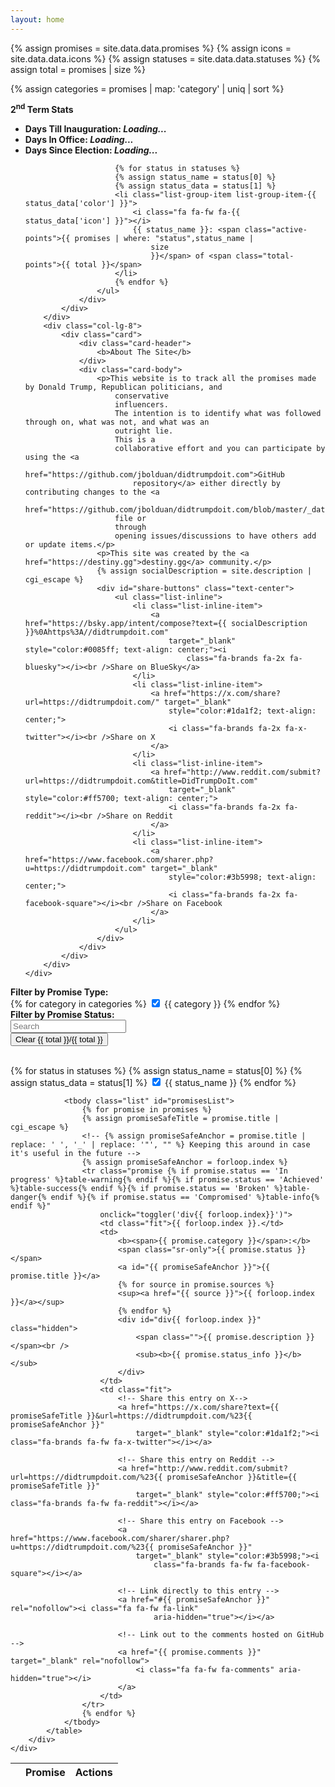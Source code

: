 ```yaml
---
layout: home
---
```

{% assign promises = site.data.data.promises %}
{% assign icons = site.data.data.icons %}
{% assign statuses = site.data.data.statuses %}
{% assign total = promises | size %}

{% assign categories = promises | map: 'category' | uniq | sort %}

<div class="container-fluid p-2">
    <div class="row">
        <div class="col-lg-4">
            <div class="card">
                <div class="card-header">
                    <b>2<sup>nd</sup> Term Stats</b>
                </div>
                <div class="card-header">
                    <ul class="list-group">
                        <li class="list-group-item">
                            <i class="fa fa-home fa-fw"></i>
                            <b id="inauguration-time">Days Till Inauguration: <span id="inaguration-days"><i
                                        class="loading">Loading...</i></span></b>
                        </li>
                        <li class="list-group-item">
                            <i class="fa fa-calendar fa-fw"></i>
                            <b>Days In Office: <span id="days-in-office"><i class='loading'>Loading...</i></span></b>
                        </li>
                        <li class="list-group-item">
                            <i class="fa fa-calendar fa-fw"></i>
                            <b>Days Since Election: <span id="days-since-election"><i
                                        class='loading'>Loading...</i></span></b>
                        </li>

                        {% for status in statuses %}
                        {% assign status_name = status[0] %}
                        {% assign status_data = status[1] %}
                        <li class="list-group-item list-group-item-{{ status_data['color'] }}">
                            <i class="fa fa-fw fa-{{ status_data['icon'] }}"></i>
                            {{ status_name }}: <span class="active-points">{{ promises | where: "status",status_name |
                                size
                                }}</span> of <span class="total-points">{{ total }}</span>
                        </li>
                        {% endfor %}
                    </ul>
                </div>
            </div>
        </div>
        <div class="col-lg-8">
            <div class="card">
                <div class="card-header">
                    <b>About The Site</b>
                </div>
                <div class="card-body">
                    <p>This website is to track all the promises made by Donald Trump, Republican politicians, and
                        conservative
                        influencers.
                        The intention is to identify what was followed through on, what was not, and what was an
                        outright lie.
                        This is a
                        collaborative effort and you can participate by using the <a
                            href="https://github.com/jbolduan/didtrumpdoit.com">GitHub
                            repository</a> either directly by contributing changes to the <a
                            href="https://github.com/jbolduan/didtrumpdoit.com/blob/master/_data/data.json">data.json</a>
                        file or
                        through
                        opening issues/discussions to have others add or update items.</p>
                    <p>This site was created by the <a href="https://destiny.gg">destiny.gg</a> community.</p>
                    {% assign socialDescription = site.description | cgi_escape %}
                    <div id="share-buttons" class="text-center">
                        <ul class="list-inline">
                            <li class="list-inline-item">
                                <a href="https://bsky.app/intent/compose?text={{ socialDescription }}%0Ahttps%3A//didtrumpdoit.com"
                                    target="_blank" style="color:#0085ff; text-align: center;"><i
                                        class="fa-brands fa-2x fa-bluesky"></i><br />Share on BlueSky</a>
                            </li>
                            <li class="list-inline-item">
                                <a href="https://x.com/share?url=https://didtrumpdoit.com/" target="_blank"
                                    style="color:#1da1f2; text-align: center;">
                                    <i class="fa-brands fa-2x fa-x-twitter"></i><br />Share on X
                                </a>
                            </li>
                            <li class="list-inline-item">
                                <a href="http://www.reddit.com/submit?url=https://didtrumpdoit.com&title=DidTrumpDoIt.com"
                                    target="_blank" style="color:#ff5700; text-align: center;">
                                    <i class="fa-brands fa-2x fa-reddit"></i><br />Share on Reddit
                                </a>
                            </li>
                            <li class="list-inline-item">
                                <a href="https://www.facebook.com/sharer.php?u=https://didtrumpdoit.com" target="_blank"
                                    style="color:#3b5998; text-align: center;">
                                    <i class="fa-brands fa-2x fa-facebook-square"></i><br />Share on Facebook
                                </a>
                            </li>
                        </ul>
                    </div>
                </div>
            </div>
        </div>
    </div>
</div>

<div class="container-fluid p-2">
    <div class="row">
        <div class="col-lg-6">
            <div class="card">
                <div class="card-header">
                    <b>Filter by Promise Type:</b>
                </div>
                <div class="card-body">
                    {% for category in categories %}
                    <input name="filterData" type="checkbox" class="btn-check" id="{{ category }}" autocomplete="off"
                        value="{{ category }}" checked>
                    <label class="btn btn-outline-primary mr-2 mb-2" for="{{ category }}">{{ category }}</label>
                    {% endfor %}
                </div>
            </div>
        </div>
        <div class="col-lg-6">
            <div class="card">
                <div class="card-header">
                    <b>Filter by Promise Status:</b>
                </div>
                <div class="card-body">
                    <form action="#" class="row">
                        <div class="col-sm-8">
                            <input id="search" type="text" class="form-control search mr-2 mb-2" placeholder="Search">
                        </div>
                        <div class="col-sm-4 mr-2 mb-2">
                            <button class="btn btn-primary" id="filterReset">
                                <i class="fa-solid fa-fw fa-arrows-rotate"></i>Clear
                                <i class="fa-solid fa-fw fa-filter"></i><span id="count">{{ total }}</span>/{{ total }}
                            </button>
                        </div>
                    </form>
                    <br />
                    {% for status in statuses %}
                    {% assign status_name = status[0] %}
                    {% assign status_data = status[1] %}
                    <input name="filterData" type="checkbox" class="btn-check" id="{{ status_name }}" autocomplete="off"
                        value="{{ status_name }}" checked>
                    <label class="btn btn-outline-{{ status_data['color'] }} mr-2 mb-2" for="{{ status_name }}"><i
                            class="fa fa-{{ status_data['icon'] }} fa-fw" aria-hidden="true"></i>
                        <span class="remove-on-mobile">{{ status_name }}</span></label>
                    {% endfor %}
                </div>
            </div>
        </div>
    </div>
</div>

<div class="container-fluid p-2">
    <div class="row">
        <div class="table-responsive">
            <table class="table table-hover table-bordered" id="dataTable">
                <thead>
                    <tr>
                        <th></th>
                        <th>Promise</th>
                        <th>Actions</th>
                    </tr>
                </thead>

                <tbody class="list" id="promisesList">
                    {% for promise in promises %}
                    {% assign promiseSafeTitle = promise.title | cgi_escape %}
                    <!-- {% assign promiseSafeAnchor = promise.title | replace: ' ', '_' | replace: '"', "" %} Keeping this around in case it's useful in the future -->
                    {% assign promiseSafeAnchor = forloop.index %}
                    <tr class="promise {% if promise.status == 'In progress' %}table-warning{% endif %}{% if promise.status == 'Achieved' %}table-success{% endif %}{% if promise.status == 'Broken' %}table-danger{% endif %}{% if promise.status == 'Compromised' %}table-info{% endif %}"
                        onclick="toggler('div{{ forloop.index}}')">
                        <td class="fit">{{ forloop.index }}.</td>
                        <td>
                            <b><span>{{ promise.category }}</span>:</b>
                            <span class="sr-only">{{ promise.status }}</span>
                            <a id="{{ promiseSafeAnchor }}">{{ promise.title }}</a>
                            {% for source in promise.sources %}
                            <sup><a href="{{ source }}">{{ forloop.index }}</a></sup>
                            {% endfor %}
                            <div id="div{{ forloop.index }}" class="hidden">
                                <span class="">{{ promise.description }}</span><br />
                                <sub><b>{{ promise.status_info }}</b></sub>
                            </div>
                        </td>
                        <td class="fit">
                            <!-- Share this entry on X-->
                            <a href="https://x.com/share?text={{ promiseSafeTitle }}&url=https://didtrumpdoit.com/%23{{ promiseSafeAnchor }}"
                                target="_blank" style="color:#1da1f2;"><i class="fa-brands fa-fw fa-x-twitter"></i></a>

                            <!-- Share this entry on Reddit -->
                            <a href="http://www.reddit.com/submit?url=https://didtrumpdoit.com/%23{{ promiseSafeAnchor }}&title={{ promiseSafeTitle }}"
                                target="_blank" style="color:#ff5700;"><i class="fa-brands fa-fw fa-reddit"></i></a>

                            <!-- Share this entry on Facebook -->
                            <a href="https://www.facebook.com/sharer/sharer.php?u=https://didtrumpdoit.com/%23{{ promiseSafeAnchor }}"
                                target="_blank" style="color:#3b5998;"><i
                                    class="fa-brands fa-fw fa-facebook-square"></i></a>

                            <!-- Link directly to this entry -->
                            <a href="#{{ promiseSafeAnchor }}" rel="nofollow"><i class="fa fa-fw fa-link"
                                    aria-hidden="true"></i></a>

                            <!-- Link out to the comments hosted on GitHub -->
                            <a href="{{ promise.comments }}" target="_blank" rel="nofollow">
                                <i class="fa fa-fw fa-comments" aria-hidden="true"></i>
                            </a>
                        </td>
                    </tr>
                    {% endfor %}
                </tbody>
            </table>
        </div>
    </div>
</div>
